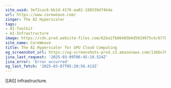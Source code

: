 ```yaml
---
site_uuid: 3ef2cac6-bb1d-4176-aa82-108339d74b4a
url: https://www.coreweave.com/
zinger: The AI Hyperscaler
tags:
- AI-Toolkit
- AI-Infrastructure
image: https://cdn.prod.website-files.com/62ba1fb86485b6d5029975c4/67782a9cb02bc934fae303cb_coreweave_share_v2.png
site_name: CoreWeave
title: The AI Hyperscaler for GPU Cloud Computing
og_screenshot_url: https://og-screenshots-prod.s3.amazonaws.com/1366x768/80/false/c7eb41d312cfb577d1b0790b12777923949dc3da447f8d9df4f5e2a696d53b7f.jpeg
jina_last_request: '2025-03-09T06:45:19.524Z'
jina_error: 'Error occurred'
og_last_fetch: '2025-03-07T05:20:56.413Z'
---
```


[[AI]] infrastructure. 
